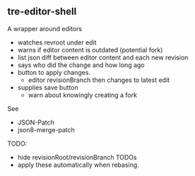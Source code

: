 tre-editor-shell
---

 A wrapper around editors
- watches revroot under edit
- warns if editor content is outdated (potential fork)
- list json diff between editor content and each new revision
- says who did the change and how long ago
- button to apply changes.
  - editor revisionBranch then changes to latest edit
- supplies save button
  - warn about knowingly creating a fork

See
- JSON-Patch
- json8-merge-patch

TODO:
- hide revisionRoot/revisionBranch TODOs
- apply these automatically when rebasing.

